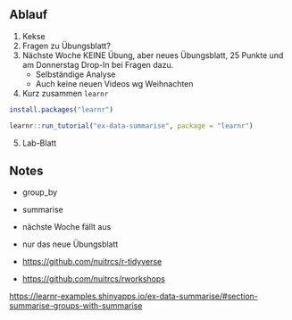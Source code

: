 
## Ablauf

1. Kekse
2. Fragen zu Übungsblatt?
3. Nächste Woche KEINE Übung, aber neues Übungsblatt, 25 Punkte und am Donnerstag Drop-In bei Fragen dazu.
	- Selbständige Analyse
	- Auch keine neuen Videos wg Weihnachten
4. Kurz zusammen `learnr`

```R
install.packages("learnr")

learnr::run_tutorial("ex-data-summarise", package = "learnr")
```
5. Lab-Blatt


## Notes

- group_by
- summarise

- nächste Woche fällt aus
- nur das neue Übungsblatt

- https://github.com/nuitrcs/r-tidyverse
- https://github.com/nuitrcs/rworkshops

https://learnr-examples.shinyapps.io/ex-data-summarise/#section-summarise-groups-with-summarise